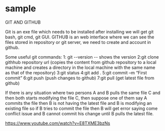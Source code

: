 # sample
GIT AND GITHUB


Git is an exe file which needs to be installed after installing we will get git bash, git cmd, git GUI. GITHUB is an web interface where we can see the files stored in repository or git server, we need to create and account in github.

Some useful git commands:
1: git --version      -- shows the version
2:git clone githhub repository url (copies the content from github repository  to a local machine and creates a directory in the local machine with the same name as that of the repository)
3:git status
4:git add .
5:git commit –m “First commit”
6:git push (push changes to github)
7:git pull  (get latest file from github)


If there is any situation where two persons A and B pulls the same file C and then both starts modifying the file C, then suppose one of them say A commits the file then B is not having the latest file and B is modifying an existing file so if B tries to commit the file then B will get error saying come conflict issue and B cannot commit his change until B pulls the latest file. 

https://www.youtube.com/watch?v=E8TXME3bzNs

